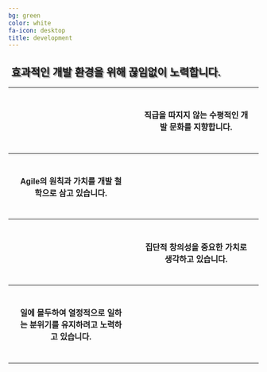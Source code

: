 ```yaml
---
bg: green
color: white
fa-icon: desktop
title: development 
---
```

<style>
   @import url(//fonts.googleapis.com/earlyaccess/jejugothic.css);
   .jg{
   font-family: 'Jeju Gothic', sans-serif; 
   text-shadow: 2px 2px 2px gray;
   }
   
   .sp{
   width: 33%;
   text-align:center;
   font-family: 'Jeju Gothic', sans-serif; 
   }
   
   table{
   width:100%;
   align:center;
   font-family: 'Jeju Gothic', sans-serif;
   }
   
   td, th{
   padding:20px;
   }
   
   
   .effect_img {
    border-radius: 20px;
   }
   
   .center_ta{
   width:30%;
   }
   
   .right_ta{
   width:30%;
   }
   
   .left_ta{
   width:30%;
   }
   
</style>

<link rel="stylesheet" href="https://use.fontawesome.com/releases/v5.2.0/css/all.css" integrity="sha384-hWVjflwFxL6sNzntih27bfxkr27PmbbK/iSvJ+a4+0owXq79v+lsFkW54bOGbiDQ" crossorigin="anonymous">

<div>
   <h2 class="jg"><i class="fa fa-quote-left"></i>&nbsp;효과적인 개발 환경을 위해 끊임없이 노력합니다.&nbsp;<i class="fa fa-quote-right"></i></h2>
  </div>
  
<table class="container_ta">
   <tr>
      <th class="left_ta"><i class="fa fa-equals fa-4x"></i></th>
      <th class="right_ta"><h4>직급을 따지지 않는 <strong>수평적인 개발 문화</strong>를 지향합니다.</h4></th>
   </tr>
   <tr>
      <th class="left_ta"><h4><strong>Agile의 원칙과 가치</strong>를 개발 철학으로 삼고 있습니다.</h4></th>
      <th class="right_ta"><i class="fa fa-sync-alt fa-4x"></i></th>      
   </tr>
   <tr>
      <th class="left_ta"><i class="fa fa-lightbulb fa-4x"></i></th>
      <th class="right_ta"><h4><strong>집단적 창의성</strong>을 중요한 가치로 생각하고 있습니다.</h4></th>
   </tr>
   <tr>
      <th class="left_ta"><h4>일에 몰두하여 <strong>열정적으로 일하는 분위기</strong>를 유지하려고 노력하고 있습니다.</h4></th>
      <th class="right_ta"><i class="fa fa-hotjar fa-4x"></i></th>      
   </tr>
</table>
